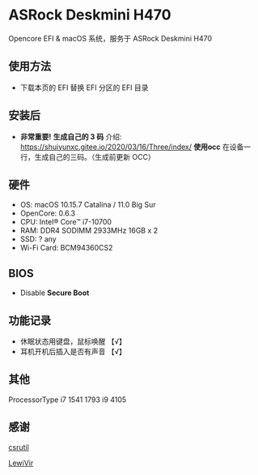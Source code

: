 # ASRock Deskmini H470

Opencore EFI &amp; macOS 系统，服务于 ASRock Deskmini H470

## 使用方法
- 下载本页的 EFI 替换 EFI 分区的 EFI 目录

## 安装后


- **非常重要!**
**生成自己的 3 码** 介绍: https://shuiyunxc.gitee.io/2020/03/16/Three/index/
**使用occ** 在设备一行，生成自己的三码。（生成前更新 OCC）

## 硬件

- OS: macOS 10.15.7 Catalina / 11.0 Big Sur
- OpenCore: 0.6.3
- CPU: Intel® Core™ i7-10700
- RAM: DDR4 SODIMM 2933MHz 16GB x 2
- SSD: ? any
- Wi-Fi Card: BCM94360CS2

## BIOS

- Disable **Secure Boot**

## 功能记录

- 休眠状态用键盘，鼠标唤醒 【√】
- 耳机开机后插入是否有声音 【√】


## 其他
ProcessorType
i7 1541 1793
i9 4105
## 感谢

[csrutil](https://github.com/csrutil)

[LewiVir](https://github.com/LewiVir/ASRock-Deskmini-H470)

